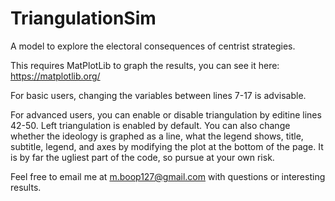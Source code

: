 # TriangulationSim
A model to explore the electoral consequences of centrist strategies.

This requires MatPlotLib to graph the results, you can see it here: https://matplotlib.org/

For basic users, changing the variables between lines 7-17 is advisable.

For advanced users, you can enable or disable triangulation by editine lines 42-50. Left triangulation is enabled by default.
You can also change whether the ideology is graphed as a line, what the legend shows, title, subtitle, legend, and axes by modifying the plot at the bottom of the page. It is by far the ugliest part of the code, so pursue at your own risk.

Feel free to email me at m.boop127@gmail.com with questions or interesting results.
